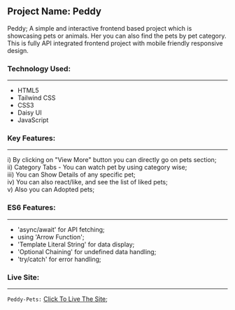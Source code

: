 ## Project Name: Peddy

Peddy; A simple and interactive frontend based project which is showcasing pets or animals. Her you can also find the pets by pet category. This is fully API integrated frontend project with mobile friendly responsive design.

### Technology Used:
---
- HTML5
- Tailwind CSS
- CSS3
- Daisy UI
- JavaScript

### Key Features:
---
i) By clicking on "View More" button you can directly go on pets section;  
ii) Category Tabs - You can watch pet by using category wise;  
iii) You can Show Details of any specific pet;  
iv) You can also react/like, and see the list of liked pets;  
v) Also you can Adopted pets;

### ES6 Features:
---
- 'async/await' for API fetching;
- using 'Arrow Function';
- 'Template Literal String' for data display;
- 'Optional Chaining' for undefined data handling;
- 'try/catch' for error handling;

### Live Site:
---
`Peddy-Pets:` [Click To Live The Site](https://muhammed-nayeem.github.io/TASK-OF-PH-WD/Peddy-Pets/);
